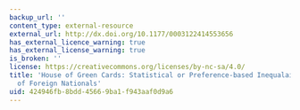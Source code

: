 ```yaml
---
backup_url: ''
content_type: external-resource
external_url: http://dx.doi.org/10.1177/0003122414553656
has_external_licence_warning: true
has_external_license_warning: true
is_broken: ''
license: https://creativecommons.org/licenses/by-nc-sa/4.0/
title: 'House of Green Cards: Statistical or Preference-based Inequalaity in the Employment
  of Foreign Nationals'
uid: 424946fb-8bdd-4566-9ba1-f943aaf0d9a6
---
```

